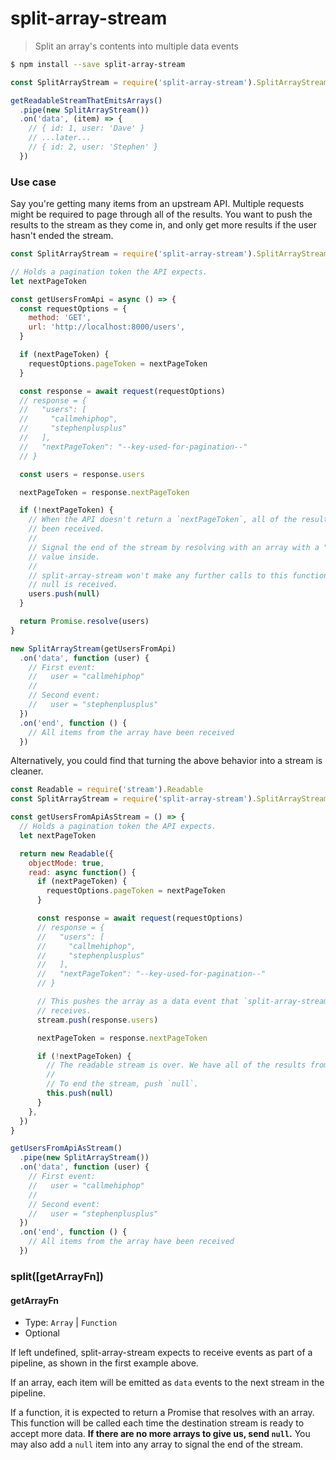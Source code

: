 # split-array-stream
> Split an array's contents into multiple data events

```sh
$ npm install --save split-array-stream
```
```js
const SplitArrayStream = require('split-array-stream').SplitArrayStream

getReadableStreamThatEmitsArrays()
  .pipe(new SplitArrayStream())
  .on('data', (item) => {
    // { id: 1, user: 'Dave' }
    // ...later...
    // { id: 2, user: 'Stephen' }
  })
```

### Use case

Say you're getting many items from an upstream API. Multiple requests might be required to page through all of the results. You want to push the results to the stream as they come in, and only get more results if the user hasn't ended the stream.

```js
const SplitArrayStream = require('split-array-stream').SplitArrayStream

// Holds a pagination token the API expects.
let nextPageToken

const getUsersFromApi = async () => {
  const requestOptions = {
    method: 'GET',
    url: 'http://localhost:8000/users',
  }

  if (nextPageToken) {
    requestOptions.pageToken = nextPageToken
  }

  const response = await request(requestOptions)
  // response = {
  //   "users": [
  //     "callmehiphop",
  //     "stephenplusplus"
  //   ],
  //   "nextPageToken": "--key-used-for-pagination--"
  // }

  const users = response.users

  nextPageToken = response.nextPageToken

  if (!nextPageToken) {
    // When the API doesn't return a `nextPageToken`, all of the results have
    // been received.
    //
    // Signal the end of the stream by resolving with an array with a "null"
    // value inside.
    //
    // split-array-stream won't make any further calls to this function after
    // null is received.
    users.push(null)
  }

  return Promise.resolve(users)
}

new SplitArrayStream(getUsersFromApi)
  .on('data', function (user) {
    // First event:
    //   user = "callmehiphop"
    //
    // Second event:
    //   user = "stephenplusplus"
  })
  .on('end', function () {
    // All items from the array have been received
  })
```

Alternatively, you could find that turning the above behavior into a stream is cleaner.

```js
const Readable = require('stream').Readable
const SplitArrayStream = require('split-array-stream').SplitArrayStream

const getUsersFromApiAsStream = () => {
  // Holds a pagination token the API expects.
  let nextPageToken

  return new Readable({
    objectMode: true,
    read: async function() {
      if (nextPageToken) {
        requestOptions.pageToken = nextPageToken
      }

      const response = await request(requestOptions)
      // response = {
      //   "users": [
      //     "callmehiphop",
      //     "stephenplusplus"
      //   ],
      //   "nextPageToken": "--key-used-for-pagination--"
      // }

      // This pushes the array as a data event that `split-array-stream`
      // receives.
      stream.push(response.users)

      nextPageToken = response.nextPageToken

      if (!nextPageToken) {
        // The readable stream is over. We have all of the results from the API.
        //
        // To end the stream, push `null`.
        this.push(null)
      }
    },
  })
}

getUsersFromApiAsStream()
  .pipe(new SplitArrayStream())
  .on('data', function (user) {
    // First event:
    //   user = "callmehiphop"
    //
    // Second event:
    //   user = "stephenplusplus"
  })
  .on('end', function () {
    // All items from the array have been received
  })
````


### split([getArrayFn])

#### getArrayFn

- Type: `Array` | `Function`
- Optional

If left undefined, split-array-stream expects to receive events as part of a pipeline, as shown in the first example above.

If an array, each item will be emitted as `data` events to the next stream in the pipeline.

If a function, it is expected to return a Promise that resolves with an array. This function will be called each time the destination stream is ready to accept more data. **If there are no more arrays to give us, send `null`.** You may also add a `null` item into any array to signal the end of the stream.

